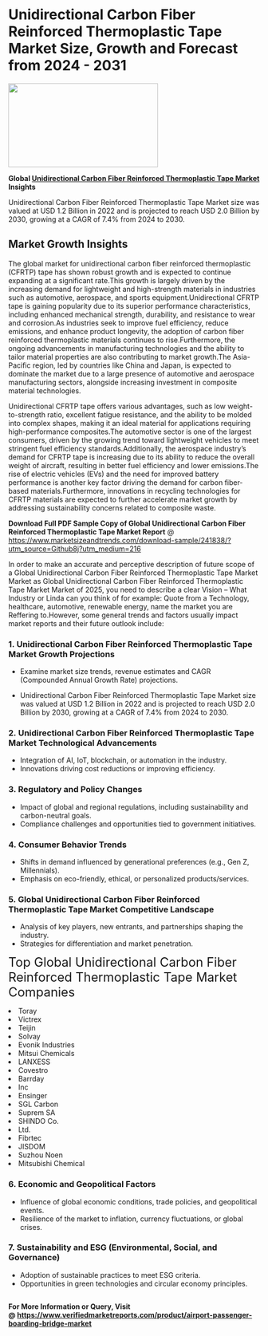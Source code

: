 <H1>Unidirectional Carbon Fiber Reinforced Thermoplastic Tape Market Size, Growth and Forecast from 2024 - 2031</H1><img class="aligncenter size-medium wp-image-584254" src="https://thirdeyenews.in/wp-content/uploads/2024/09/Global-Market-Research-300x168.jpeg" alt="" width="300" height="168" /><p><strong>Global&nbsp;<a href="https://www.marketsizeandtrends.com/download-sample/241838/?utm_source=Github8j?utm_medium=216">Unidirectional Carbon Fiber Reinforced Thermoplastic Tape Market</a> Insights</strong></p><p>Unidirectional Carbon Fiber Reinforced Thermoplastic Tape Market size was valued at USD 1.2 Billion in 2022 and is projected to reach USD 2.0 Billion by 2030, growing at a CAGR of 7.4% from 2024 to 2030.</p><p><h2>Market Growth Insights</h2> <p>The global market for unidirectional carbon fiber reinforced thermoplastic (CFRTP) tape has shown robust growth and is expected to continue expanding at a significant rate.This growth is largely driven by the increasing demand for lightweight and high-strength materials in industries such as automotive, aerospace, and sports equipment.Unidirectional CFRTP tape is gaining popularity due to its superior performance characteristics, including enhanced mechanical strength, durability, and resistance to wear and corrosion.As industries seek to improve fuel efficiency, reduce emissions, and enhance product longevity, the adoption of carbon fiber reinforced thermoplastic materials continues to rise.Furthermore, the ongoing advancements in manufacturing technologies and the ability to tailor material properties are also contributing to market growth.The Asia-Pacific region, led by countries like China and Japan, is expected to dominate the market due to a large presence of automotive and aerospace manufacturing sectors, alongside increasing investment in composite material technologies.</p> <p>Unidirectional CFRTP tape offers various advantages, such as low weight-to-strength ratio, excellent fatigue resistance, and the ability to be molded into complex shapes, making it an ideal material for applications requiring high-performance composites.The automotive sector is one of the largest consumers, driven by the growing trend toward lightweight vehicles to meet stringent fuel efficiency standards.Additionally, the aerospace industry’s demand for CFRTP tape is increasing due to its ability to reduce the overall weight of aircraft, resulting in better fuel efficiency and lower emissions.The rise of electric vehicles (EVs) and the need for improved battery performance is another key factor driving the demand for carbon fiber-based materials.Furthermore, innovations in recycling technologies for CFRTP materials are expected to further accelerate market growth by addressing sustainability concerns related to composite waste.</p> <p><span class=""><strong>Download Full PDF Sample Copy of Global Unidirectional Carbon Fiber Reinforced Thermoplastic Tape Market Report</strong> @ <a href="https://www.marketsizeandtrends.com/download-sample/241838/?utm_source=Github8j?utm_medium=216" target="_blank">https://www.marketsizeandtrends.com/download-sample/241838/?utm_source=Github8j?utm_medium=216</a></span></p><p>In order to make an accurate and perceptive description of future scope of a Global&nbsp;Unidirectional Carbon Fiber Reinforced Thermoplastic Tape Market Market as Global&nbsp;Unidirectional Carbon Fiber Reinforced Thermoplastic Tape Market Market of 2025, you need to describe a clear Vision &ndash; What Industry or Linda can you think of for example: Quote from a Technology, healthcare, automotive, renewable energy, name the market you are Reffering to.However, some general trends and factors usually impact market reports and their future outlook include:</p><h3>1.&nbsp;<strong>Unidirectional Carbon Fiber Reinforced Thermoplastic Tape Market Growth Projections</strong></h3><ul><li>Examine market size trends, revenue estimates and CAGR (Compounded Annual Growth Rate) projections.</li><li><p>Unidirectional Carbon Fiber Reinforced Thermoplastic Tape Market size was valued at USD 1.2 Billion in 2022 and is projected to reach USD 2.0 Billion by 2030, growing at a CAGR of 7.4% from 2024 to 2030.</p></li></ul><h3>2.&nbsp;<strong>Unidirectional Carbon Fiber Reinforced Thermoplastic Tape Market Technological Advancements</strong></h3><ul><li>Integration of AI, IoT, blockchain, or automation in the industry.</li><li>Innovations driving cost reductions or improving efficiency.</li></ul><h3>3.&nbsp;<strong>Regulatory and Policy Changes</strong></h3><ul><li>Impact of global and regional regulations, including sustainability and carbon-neutral goals.</li><li>Compliance challenges and opportunities tied to government initiatives.</li></ul><h3>4.&nbsp;<strong>Consumer Behavior Trends</strong></h3><ul><li>Shifts in demand influenced by generational preferences (e.g., Gen Z, Millennials).</li><li>Emphasis on eco-friendly, ethical, or personalized products/services.</li></ul><h3>5.&nbsp;<strong>Global Unidirectional Carbon Fiber Reinforced Thermoplastic Tape Market Competitive Landscape</strong></h3><ul><li>Analysis of key players, new entrants, and partnerships shaping the industry.</li><li>Strategies for differentiation and market penetration.</li></ul><p data-pm-slice="1 1 []"><span style="color: inherit; font-family: inherit; font-size: 25px;">Top Global Unidirectional Carbon Fiber Reinforced Thermoplastic Tape Market Companies</span></p><div class="" data-test-id=""><p><li>Toray</li><li> Victrex</li><li> Teijin</li><li> Solvay</li><li> Evonik Industries</li><li> Mitsui Chemicals</li><li> LANXESS</li><li> Covestro</li><li> Barrday</li><li> Inc</li><li> Ensinger</li><li> SGL Carbon</li><li> Suprem SA</li><li> SHINDO Co.</li><li> Ltd.</li><li> Fibrtec</li><li> JISDOM</li><li> Suzhou Noen</li><li> Mitsubishi Chemical</li></p></div><h3>6.&nbsp;<strong>Economic and Geopolitical Factors</strong></h3><ul><li>Influence of global economic conditions, trade policies, and geopolitical events.</li><li>Resilience of the market to inflation, currency fluctuations, or global crises.</li></ul><h3>7.&nbsp;<strong>Sustainability and ESG (Environmental, Social, and Governance)</strong></h3><ul><li>Adoption of sustainable practices to meet ESG criteria.</li><li>Opportunities in green technologies and circular economy principles.</li></ul><h2><strong style="font-size: 14px;">For More Information or Query, Visit @&nbsp;</strong><a style="background-color: #ffffff; font-size: 14px;" href="https://www.marketsizeandtrends.com/report/unidirectional-carbon-fiber-reinforced-thermoplastic-tape-market/" target="_blank">https://www.verifiedmarketreports.com/product/airport-passenger-boarding-bridge-market</a></h2>